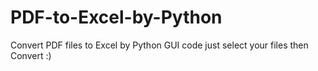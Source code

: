 # PDF-to-Excel-by-Python
Convert PDF files to Excel by Python GUI code just select your files then Convert :)
